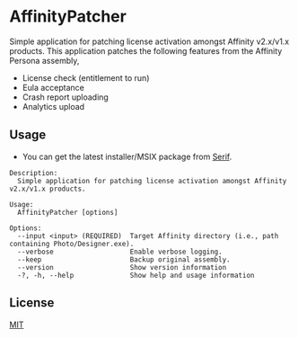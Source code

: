 
# AffinityPatcher

Simple application for patching license activation amongst Affinity v2.x/v1.x products. This application patches the following features from the Affinity Persona assembly,

- License check (entitlement to run)
- Eula acceptance
- Crash report uploading
- Analytics upload

## Usage

- You can get the latest installer/MSIX package from [Serif](http://affin.co/photo2-win-dl).

```
Description:
  Simple application for patching license activation amongst Affinity v2.x/v1.x products.

Usage:
  AffinityPatcher [options]

Options:
  --input <input> (REQUIRED)  Target Affinity directory (i.e., path containing Photo/Designer.exe).
  --verbose                   Enable verbose logging.
  --keep                      Backup original assembly.
  --version                   Show version information
  -?, -h, --help              Show help and usage information
```


## License

[MIT](https://choosealicense.com/licenses/mit/)

